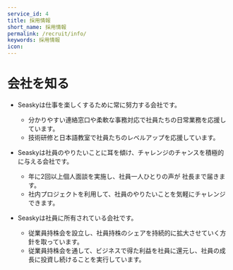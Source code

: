 ```yaml
---
service_id: 4
title: 採用情報
short_name: 採用情報
permalink: /recruit/info/
keywords: 採用情報
icon: 
---
```

# 会社を知る
- Seaskyは仕事を楽しくするために常に努力する会社です。 
   - 分かりやすい連絡窓口や柔軟な事務対応で社員たちの日常業務を応援しています。 
   - 技術研修と日本語教室で社員たちのレベルアップを応援しています。

- Seaskyは社員のやりたいことに耳を傾け、チャレンジのチャンスを積極的に与える会社です。 
   - 年に2回以上個人面談を実施し、社員一人ひとりの声が 社長まで届きます。 
   - 社内プロジェクトを利用して、社員のやりたいことを気軽にチャレンジできます。

- Seaskyは社員に所有されている会社です。 
   - 従業員持株会を設立し、社員持株のシェアを持続的に拡大させていく方針を取っています。 
   - 従業員持株会を通して、ビジネスで得た利益を社員に還元し、社員の成長に投資し続けることを実行しています。


